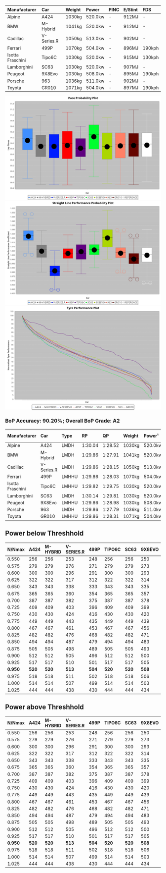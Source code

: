 | Manufacturer     | Car        | Weight | Power   | PINC    | E/Stint | FDS     |
|:-|:-|:-|:-|:-|:-|:-|
| Alpine           | A424       | 1030kg | 520.0kw |    -    | 912MJ   |    -    |
| BMW              | M-Hybrid   | 1041kg | 520.0kw |    -    | 912MJ   |    -    |
| Cadillac         | V-Series.R | 1050kg | 513.0kw |    -    | 902MJ   |    -    |
| Ferrari          | 499P       | 1070kg | 504.0kw |    -    | 896MJ   | 190kph  |
| Isotta Fraschini | Tipo6C     | 1030kg | 520.0kw |    -    | 915MJ   | 130kph  |
| Lamborghini      | SC63       | 1030kg | 520.0kw |    -    | 907MJ   |    -    |
| Peugeot          | 9X8Evo     | 1030kg | 508.0kw |    -    | 895MJ   | 190kph  |
| Porsche          | 963        | 1036kg | 511.0kw |    -    | 902MJ   |    -    |
| Toyota           | GR010      | 1071kg | 504.0kw |    -    | 897MJ   | 190kph  |

![PACECHART](./IMG/AUTO.png)
![STRAIGHTLINEPERFORMANCECHART](./IMG/AUTO_sp.png)
![TYREPERFORMANCECHART](./IMG/AUTO_tw.png)

### BoP Accuracy: 90.20%; Overall BoP Grade: A2
| Manufacturer     | Car        | Type  | RP      | QP      | Weight | Power¹  | Threshhold | PINC    | Power²   | E/Stint | AVG Vmax  | FDS     | RDLC | L/Stint | BOP-Grade | Model Accuracy | Model Points | Match%  | SimDiff |
|:-|:-|:-|:-|:-|:-|:-|:-|:-|:-|:-|:-|:-|:-|:-|:-|:-|:-|:-|:-|
| Alpine           | A424       | LMDH  | 1:30.04 | 1:28.52 | 1030kg | 520.0kw | 0.0kph     |    -    | 520.00kw |  912MJ  | 328.63kph |    -    | 1.02 | 40      | ~A1       | 100.00%        | 635          | 95.67%  | #       |
| BMW              | M-Hybrid   | LMDH  | 1:29.86 | 1:27.91 | 1041kg | 520.0kw | 0.0kph     |    -    | 520.00kw |  912MJ  | 325.15kph |    -    | 1.01 | 40      | ~A1       | 100.00%        | 1696         | 96.80%  | #       |
| Cadillac         | V-Series.R | LMDH  | 1:29.86 | 1:28.15 | 1050kg | 513.0kw | 0.0kph     |    -    | 513.00kw |  902MJ  | 319.67kph |    -    | 1.01 | 40      | +A2       | 98.34%         | 1841         | 94.10%  | #       |
| Ferrari          | 499P       | LMHHU | 1:29.86 | 1:28.03 | 1070kg | 504.0kw | 0.0kph     |    -    | 504.00kw |  896MJ  | 321.26kph | 190kph  | 1.02 | 40      | ~A1       | 100.00%        | 1773         | 100.00% | #       |
| Isotta Fraschini | Tipo6C     | LMHHU | 1:29.82 | 1:29.75 | 1030kg | 520.0kw | 0.0kph     |    -    | 520.00kw |  915MJ  | 325.82kph | 130kph  | 1.07 | 40      | +Ω1       | 100.00%        | 66           | 47.32%  | #       |
| Lamborghini      | SC63       | LMDH  | 1:30.14 | 1:29.81 | 1030kg | 520.0kw | 0.0kph     |    -    | 520.00kw |  907MJ  | 326.09kph |    -    | 1.05 | 40      | ~A1       | 100.00%        | 504          | 100.00% | #       |
| Peugeot          | 9X8Evo     | LMHHU | 1:29.86 | 1:28.98 | 1030kg | 508.0kw | 0.0kph     |    -    | 508.00kw |  895MJ  | 326.93kph | 190kph  | 1.02 | 40      | +C1       | 100.00%        | 249          | 77.88%  | #       |
| Porsche          | 963        | LMDH  | 1:29.86 | 1:27.79 | 1036kg | 511.0kw | 0.0kph     |    -    | 511.00kw |  902MJ  | 324.00kph |    -    | 1.01 | 40      | ~A1       | 99.96%         | 4880         | 100.00% | #       |
| Toyota           | GR010      | LMHHU | 1:29.86 | 1:28.31 | 1071kg | 504.0kw | 0.0kph     |    -    | 504.00kw |  897MJ  | 320.01kph | 190kph  | 1.02 | 40      | ~A1       | 99.96%         | 2429         | 100.00% | #       |

## Power below Threshhold
| N/Nmax    | A424    | M-HYBRID | V-SERIES.R | 499P    | TIPO6C  | SC63    | 9X8EVO  | 963     | GR010   |
|:-|:-|:-|:-|:-|:-|:-|:-|:-|:-|
|  0.550    |  256    |  256     |  253       |  248    |  256    |  256    |  250    |  252    |  248    |
|  0.575    |  279    |  279     |  276       |  271    |  279    |  279    |  273    |  275    |  271    |
|  0.600    |  300    |  300     |  296       |  291    |  300    |  300    |  293    |  295    |  291    |
|  0.625    |  322    |  322     |  317       |  312    |  322    |  322    |  314    |  316    |  312    |
|  0.650    |  343    |  343     |  338       |  333    |  343    |  343    |  335    |  337    |  333    |
|  0.675    |  365    |  365     |  360       |  354    |  365    |  365    |  357    |  359    |  354    |
|  0.700    |  387    |  387     |  382       |  375    |  387    |  387    |  378    |  380    |  375    |
|  0.725    |  409    |  409     |  403       |  396    |  409    |  409    |  399    |  402    |  396    |
|  0.750    |  430    |  430     |  424       |  416    |  430    |  430    |  420    |  422    |  416    |
|  0.775    |  449    |  449     |  443       |  435    |  449    |  449    |  439    |  441    |  435    |
|  0.800    |  467    |  467     |  461       |  453    |  467    |  467    |  456    |  459    |  453    |
|  0.825    |  482    |  482     |  476       |  468    |  482    |  482    |  471    |  474    |  468    |
|  0.850    |  494    |  494     |  487       |  479    |  494    |  494    |  483    |  485    |  479    |
|  0.875    |  505    |  505     |  498       |  489    |  505    |  505    |  493    |  496    |  489    |
|  0.900    |  512    |  512     |  505       |  496    |  512    |  512    |  500    |  503    |  496    |
|  0.925    |  517    |  517     |  510       |  501    |  517    |  517    |  505    |  508    |  501    |
| **0.950** | **520** | **520**  | **513**    | **504** | **520** | **520** | **508** | **511** | **504** |
|  0.975    |  518    |  518     |  511       |  502    |  518    |  518    |  506    |  509    |  502    |
|  1.000    |  514    |  514     |  507       |  499    |  514    |  514    |  503    |  505    |  499    |
|  1.025    |  444    |  444     |  438       |  430    |  444    |  444    |  434    |  436    |  430    |

## Power above Threshhold
| N/Nmax    | A424    | M-HYBRID | V-SERIES.R | 499P    | TIPO6C  | SC63    | 9X8EVO  | 963     | GR010   |
|:-|:-|:-|:-|:-|:-|:-|:-|:-|:-|
|  0.550    |  256    |  256     |  253       |  248    |  256    |  256    |  250    |  252    |  248    |
|  0.575    |  279    |  279     |  276       |  271    |  279    |  279    |  273    |  275    |  271    |
|  0.600    |  300    |  300     |  296       |  291    |  300    |  300    |  293    |  295    |  291    |
|  0.625    |  322    |  322     |  317       |  312    |  322    |  322    |  314    |  316    |  312    |
|  0.650    |  343    |  343     |  338       |  333    |  343    |  343    |  335    |  337    |  333    |
|  0.675    |  365    |  365     |  360       |  354    |  365    |  365    |  357    |  359    |  354    |
|  0.700    |  387    |  387     |  382       |  375    |  387    |  387    |  378    |  380    |  375    |
|  0.725    |  409    |  409     |  403       |  396    |  409    |  409    |  399    |  402    |  396    |
|  0.750    |  430    |  430     |  424       |  416    |  430    |  430    |  420    |  422    |  416    |
|  0.775    |  449    |  449     |  443       |  435    |  449    |  449    |  439    |  441    |  435    |
|  0.800    |  467    |  467     |  461       |  453    |  467    |  467    |  456    |  459    |  453    |
|  0.825    |  482    |  482     |  476       |  468    |  482    |  482    |  471    |  474    |  468    |
|  0.850    |  494    |  494     |  487       |  479    |  494    |  494    |  483    |  485    |  479    |
|  0.875    |  505    |  505     |  498       |  489    |  505    |  505    |  493    |  496    |  489    |
|  0.900    |  512    |  512     |  505       |  496    |  512    |  512    |  500    |  503    |  496    |
|  0.925    |  517    |  517     |  510       |  501    |  517    |  517    |  505    |  508    |  501    |
| **0.950** | **520** | **520**  | **513**    | **504** | **520** | **520** | **508** | **511** | **504** |
|  0.975    |  518    |  518     |  511       |  502    |  518    |  518    |  506    |  509    |  502    |
|  1.000    |  514    |  514     |  507       |  499    |  514    |  514    |  503    |  505    |  499    |
|  1.025    |  444    |  444     |  438       |  430    |  444    |  444    |  434    |  436    |  430    |
